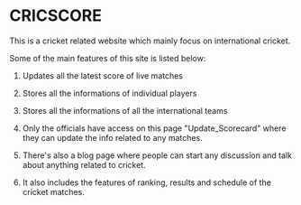 # CRICSCORE
This is a cricket related website which mainly focus on international cricket.

Some of the main features of this site is listed below:

1. Updates all the latest score of live matches

2. Stores all the informations of individual players

3. Stores all the informations of all the international teams

4. Only the officials have access on this page "Update_Scorecard" where they can update the info related to any matches.

5. There's also a blog page where people can start any discussion and talk about anything related to cricket.

6. It also includes the features of ranking, results and schedule of the cricket matches.
